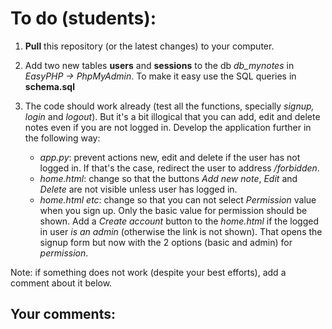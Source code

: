 # To do (students): 
1. **Pull** this repository (or the latest changes) to your computer. 
2. Add two new tables **users** and **sessions** to the db *db_mynotes* in *EasyPHP -> PhpMyAdmin*. To make it easy use the SQL queries in **schema.sql** 

3. The code should work already (test all the functions, specially *signup, login* and *logout*). But it's a bit illogical that you can add, edit and delete notes even if you are not logged in. Develop the application further in the following way: 
    * *app.py*: prevent actions new, edit and delete if the user has not logged in. If that's the case, redirect the user to address */forbidden*.
    * *home.html*: change so that the buttons *Add new note*, *Edit* and *Delete* are not visible unless user has logged in. 
    * *home.html etc*: change so that you can not select *Permission* value when you sign up. Only the basic value for permission should be shown. 
    Add a *Create account* button to the *home.html* if the logged in user *is an admin* (otherwise the link is not shown). That opens the signup form but now with the 2 options (basic and admin) for *permission*.

Note: if something does not work (despite your best efforts), add a comment about it below.

## Your comments:
